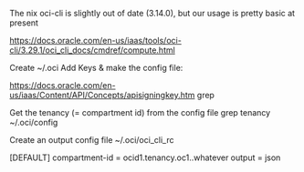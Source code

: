 
The nix oci-cli is slightly out of date (3.14.0), but our usage is pretty basic at present

https://docs.oracle.com/en-us/iaas/tools/oci-cli/3.29.1/oci_cli_docs/cmdref/compute.html

Create ~/.oci
Add Keys & make the config file:

https://docs.oracle.com/en-us/iaas/Content/API/Concepts/apisigningkey.htm
grep


Get the tenancy (= compartment id) from the config file
grep tenancy ~/.oci/config

Create an output config file ~/.oci/oci_cli_rc

[DEFAULT]
compartment-id = ocid1.tenancy.oc1..whatever
output = json
